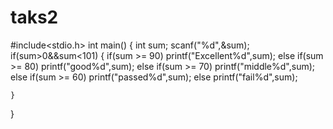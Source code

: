 # taks2
#include<stdio.h>
int main()
{
	int sum;
	scanf("%d",&sum);
	if(sum>0&&sum<101)
	{
			if(sum >= 90)
				printf("Excellent%d",sum);
			else if(sum >= 80)
				printf("good%d",sum);
			else if(sum >= 70)
				printf("middle%d",sum);
			else if(sum >= 60)
				printf("passed%d",sum);
			else 
				printf("fail%d",sum);
						
	}
}
